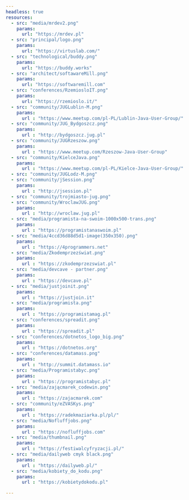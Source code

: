 ```yaml
---
headless: true
resources:
  - src: "media/mrdev2.png"
    params:
      url: "https://mrdev.pl"
  - src: "principal/logo.png"
    params:
      url: "https://virtuslab.com/"
  - src: "technological/buddy.png"
    params:
      url: "https://buddy.works"
  - src: "architect/softawareMill.png"
    params:
      url: "https://softwaremill.com"
  - src: "conferences/RzemiosloIT.png"
    params:
      url: "https://rzemioslo.it/"
  - src: "community/JUGLublin-M.png"
    params:
      url : "https://www.meetup.com/pl-PL/Lublin-Java-User-Group/"
  - src: "community/JUG_Bydgoszcz.png"
    params:
      url : "http://bydgoszcz.jug.pl"
  - src: "community/JUGRzeszow.png"
    params:
      url : "https://www.meetup.com/Rzeszow-Java-User-Group"
  - src: "community/KielceJava.png"
    params:
      url : "https://www.meetup.com/pl-PL/Kielce-Java-User-Group/"
  - src: "community/JUGLodz-M.png"
  - src: "community/jSession.png"
    params:
      url : "http://jsession.pl"
  - src: "community/trojmiasto-jug.png"
  - src: "community/WroclawJUG.png"
    params:
      url : "http://wroclaw.jug.pl"      
  - src: "media/programista-na-swoim-1000x500-trans.png"
    params:
      url : "https://programistanaswoim.pl"      
  - src: "media/4ccd36d88d5d1-image(350x350).png"
    params:
      url : "https://4programmers.net"      
  - src: "media/Zkodemprzezświat.png"
    params:
      url : "https://zkodemprzezswiat.pl"      
  - src: "media/devcave - partner.png"
    params:
      url : "https://devcave.pl"            
  - src: "media/justjoinit.png"
    params:
      url : "https://justjoin.it"            
  - src: "media/programista.png"
    params:
      url : "https://programistamag.pl"     
  - src: "conferences/spreadit.png"
    params:
      url : "https://spreadit.pl"            
  - src: "conferences/dotnetos_logo_big.png"
    params:
      url : "https://dotnetos.org"    
  - src: "conferences/datamass.png"
    params:
      url : "http://summit.datamass.io"            
  - src: "media/Programistabyc.png"
    params:
      url : "https://programistabyc.pl"            
  - src: "media/zającmarek_codewin.png"
    params:
      url : "https://zajacmarek.com"            
  - src: "community/eZVASKys.png"
    params:
      url : "https://radekmaziarka.pl/pl/"     
  - src: "media/Nofluffjobs.png"
    params:
      url : "https://nofluffjobs.com"  
  - src: "media/thumbnail.png"
    params:
      url : "https://festiwalcyfryzacji.pl/"  
  - src: "media/dailyweb cmyk black.png"
    params:
      url : "https://dailyweb.pl/"  
  - src: "media/kobiety_do_kodu.png"
    params:
      url : "https://kobietydokodu.pl"  

---
```

